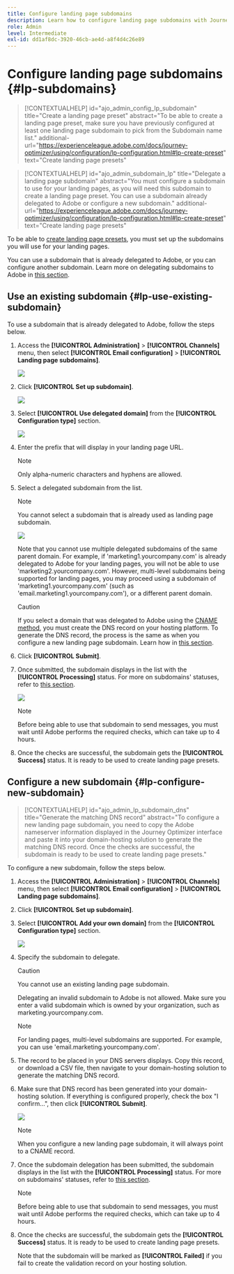 ```yaml
---
title: Configure landing page subdomains
description: Learn how to configure landing page subdomains with Journey Optimizer
role: Admin
level: Intermediate
exl-id: dd1af8dc-3920-46cb-ae4d-a8f4d4c26e89
---
```

# Configure landing page subdomains {#lp-subdomains}

>[!CONTEXTUALHELP]
>id="ajo_admin_config_lp_subdomain"
>title="Create a landing page preset"
>abstract="To be able to create a landing page preset, make sure you have previously configured at least one landing page subdomain to pick from the Subdomain name list."
>additional-url="https://experienceleague.adobe.com/docs/journey-optimizer/using/configuration/lp-configuration.html#lp-create-preset" text="Create landing page presets"

>[!CONTEXTUALHELP]
>id="ajo_admin_subdomain_lp"
>title="Delegate a landing page subdomain"
>abstract="You must configure a subdomain to use for your landing pages, as you will need this subdomain to create a landing page preset. You can use a subdomain already delegated to Adobe or configure a new subdomain."
>additional-url="https://experienceleague.adobe.com/docs/journey-optimizer/using/configuration/lp-configuration.html#lp-create-preset" text="Create landing page presets"

To be able to [create landing page presets](lp-presets.md), you  must set up the subdomains you will use for your landing pages.

You can use a subdomain that is already delegated to Adobe, or you can configure another subdomain. Learn more on delegating subdomains to Adobe in [this section](delegate-subdomain.md).

## Use an existing subdomain {#lp-use-existing-subdomain}

To use a subdomain that is already delegated to Adobe, follow the steps below.

1. Access the **[!UICONTROL Administration]** > **[!UICONTROL Channels]** menu, then select **[!UICONTROL Email configuration]** > **[!UICONTROL Landing page subdomains]**.

    ![](assets/lp_access-subdomains.png)

1. Click **[!UICONTROL Set up subdomain]**.

    ![](assets/lp_set-up-subdomain.png)

1. Select **[!UICONTROL Use delegated domain]** from the **[!UICONTROL Configuration type]** section.

    ![](assets/lp_use-delegated-subdomain.png)

1. Enter the prefix that will display in your landing page URL.

    >[!NOTE]
    >
    >Only alpha-numeric characters and hyphens are allowed.

1. Select a delegated subdomain from the list.

    >[!NOTE]
    >
    >You cannot select a subdomain that is already used as landing page subdomain.

    ![](assets/lp_prefix-and-subdomain.png)

    Note that you cannot use multiple delegated subdomains of the same parent domain. For example, if 'marketing1.yourcompany.com' is already delegated to Adobe for your landing pages, you will not be able to use 'marketing2.yourcompany.com'. However, multi-level subdomains being supported for landing pages, you may proceed using a subdomain of 'marketing1.yourcompany.com' (such as 'email.marketing1.yourcompany.com'), or a different parent domain.

    >[!CAUTION]
    >
    >If you select a domain that was delegated to Adobe using the [CNAME method](delegate-subdomain.md#cname-subdomain-delegation), you must create the DNS record on your hosting platform. To generate the DNS record, the process is the same as when you configure a new landing page subdomain. Learn how in [this section](#lp-configure-new-subdomain).

1. Click **[!UICONTROL Submit]**.

1. Once submitted, the subdomain displays in the list with the **[!UICONTROL Processing]** status. For more on subdomains' statuses, refer to [this section](access-subdomains.md).<!--Same statuses?-->

    ![](assets/lp_subdomain-processing.png)

    >[!NOTE]
    >
    >Before being able to use that subdomain to send messages, you must wait until Adobe performs the required checks, which can take up to 4 hours.<!--Learn more in [this section](delegate-subdomain.md#subdomain-validation).-->

1. Once the checks are successful, the subdomain gets the **[!UICONTROL Success]** status. It is ready to be used to create landing page presets.

## Configure a new subdomain {#lp-configure-new-subdomain}

>[!CONTEXTUALHELP]
>id="ajo_admin_lp_subdomain_dns"
>title="Generate the matching DNS record"
>abstract="To configure a new landing page subdomain, you need to copy the Adobe nameserver information displayed in the Journey Optimizer interface and paste it into your domain-hosting solution to generate the matching DNS record. Once the checks are successful, the subdomain is ready to be used to create landing page presets."

To configure a new subdomain, follow the steps below.

1. Access the **[!UICONTROL Administration]** > **[!UICONTROL Channels]** menu, then select **[!UICONTROL Email configuration]** > **[!UICONTROL Landing page subdomains]**.

1. Click **[!UICONTROL Set up subdomain]**.

1. Select **[!UICONTROL Add your own domain]** from the **[!UICONTROL Configuration type]** section.

    ![](assets/lp_add-your-own-subdomain.png)

1. Specify the subdomain to delegate.

    >[!CAUTION]
    >
    >You cannot use an existing landing page subdomain.
    
    Delegating an invalid subdomain to Adobe is not allowed. Make sure you enter a valid subdomain which is owned by your organization, such as marketing.yourcompany.com.
    
    >[!NOTE]
    >
    >For landing pages, multi-level subdomains are supported. For example, you can use 'email.marketing.yourcompany.com'.

1. The record to be placed in your DNS servers displays. Copy this record, or download a CSV file, then navigate to your domain-hosting solution to generate the matching DNS record.

1. Make sure that DNS record has been generated into your domain-hosting solution. If everything is configured properly, check the box "I confirm...", then click **[!UICONTROL Submit]**.

    ![](assets/lp_add-your-own-subdomain-confirm.png)

    >[!NOTE]
    >
    >When you configure a new landing page subdomain, it will always point to a CNAME record.

1. Once the subdomain delegation has been submitted, the subdomain displays in the list with the **[!UICONTROL Processing]** status. For more on subdomains' statuses, refer to [this section](access-subdomains.md).<!--Same statuses?-->

    >[!NOTE]
    >
    >Before being able to use that subdomain to send messages, you must wait until Adobe performs the required checks, which can take up to 4 hours.<!--Learn more in [this section](#subdomain-validation).-->

1. Once the checks are successful, the subdomain gets the **[!UICONTROL Success]** status. It is ready to be used to create landing page presets.

    Note that the subdomain will be marked as **[!UICONTROL Failed]** if you fail to create the validation record on your hosting solution.
